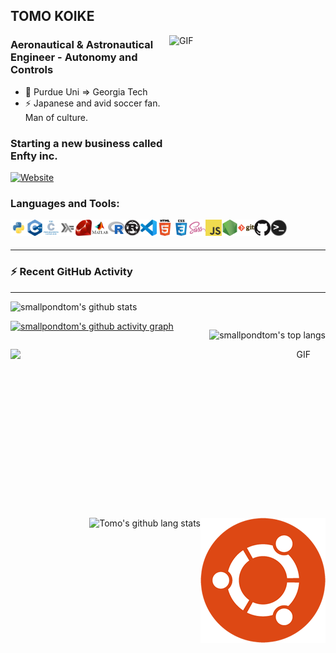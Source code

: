 ## TOMO KOIKE 

<img height="190" width="250" alt="GIF" align="right" src="https://media.giphy.com/media/l4KhQo2MESJkc6QbS/giphy.gif">

### Aeronautical & Astronautical Engineer - Autonomy and Controls

- 🥅 Purdue Uni => Georgia Tech
- ⚡ Japanese and avid soccer fan. Man of culture.

### Starting a new business called Enfty inc.
[![Website](https://img.shields.io/website?label=enfty.com&style=for-the-badge&url=https://www.enfty.com/)](https://www.enfty.com/)

### Languages and Tools:

<img align="left" alt="Python" width="26px" src="https://raw.githubusercontent.com/github/explore/80688e429a7d4ef2fca1e82350fe8e3517d3494d/topics/python/python.png" >
<img align="left" alt="C++" width="26px" src="https://raw.githubusercontent.com/github/explore/80688e429a7d4ef2fca1e82350fe8e3517d3494d/topics/cpp/cpp.png">
<img align="left" alt="C" width="26px" src="https://raw.githubusercontent.com/github/explore/80688e429a7d4ef2fca1e82350fe8e3517d3494d/topics/c/c.png" >
<img align="left" alt="Haskell" width="26px" src="https://raw.githubusercontent.com/github/explore/80688e429a7d4ef2fca1e82350fe8e3517d3494d/topics/haskell/haskell.png" >
<img align="left" alt="Ruby" width="26px" src="https://raw.githubusercontent.com/github/explore/80688e429a7d4ef2fca1e82350fe8e3517d3494d/topics/ruby/ruby.png" >
<img align="left" alt="Matlab" width="26px" src="https://raw.githubusercontent.com/github/explore/80688e429a7d4ef2fca1e82350fe8e3517d3494d/topics/matlab/matlab.png" >
<img align="left" alt="R" width="26px" src="https://raw.githubusercontent.com/github/explore/80688e429a7d4ef2fca1e82350fe8e3517d3494d/topics/r/r.png" >
<img align="left" alt="Rust" width="26px" src="https://raw.githubusercontent.com/github/explore/80688e429a7d4ef2fca1e82350fe8e3517d3494d/topics/rust/rust.png" >
<img align="left" alt="Visual Studio Code" width="26px" src="https://raw.githubusercontent.com/github/explore/80688e429a7d4ef2fca1e82350fe8e3517d3494d/topics/visual-studio-code/visual-studio-code.png" />
<img align="left" alt="HTML5" width="26px" src="https://raw.githubusercontent.com/github/explore/80688e429a7d4ef2fca1e82350fe8e3517d3494d/topics/html/html.png" />
<img align="left" alt="CSS3" width="26px" src="https://raw.githubusercontent.com/github/explore/80688e429a7d4ef2fca1e82350fe8e3517d3494d/topics/css/css.png" />
<img align="left" alt="Sass" width="26px" src="https://raw.githubusercontent.com/github/explore/80688e429a7d4ef2fca1e82350fe8e3517d3494d/topics/sass/sass.png" />
<img align="left" alt="JavaScript" width="26px" src="https://raw.githubusercontent.com/github/explore/80688e429a7d4ef2fca1e82350fe8e3517d3494d/topics/javascript/javascript.png" />
<img align="left" alt="Node.js" width="26px" src="https://raw.githubusercontent.com/github/explore/80688e429a7d4ef2fca1e82350fe8e3517d3494d/topics/nodejs/nodejs.png" />
<img align="left" alt="Git" width="26px" src="https://raw.githubusercontent.com/github/explore/80688e429a7d4ef2fca1e82350fe8e3517d3494d/topics/git/git.png" />
<img align="left" alt="GitHub" width="26px" src="https://raw.githubusercontent.com/github/explore/78df643247d429f6cc873026c0622819ad797942/topics/github/github.png" />
<img align="left" alt="Terminal" width="26px" src="https://raw.githubusercontent.com/github/explore/80688e429a7d4ef2fca1e82350fe8e3517d3494d/topics/terminal/terminal.png" />

<br />
<br />

---

### :zap: Recent GitHub Activity
  
<!--START_SECTION:activity-->
<!-- 1. 🗣 Commented on [#18](https://github.com/manaakiwhenua/pycrown/issues/18) in [manaakiwhenua/pycrown](https://github.com/manaakiwhenua/pycrown)
2. 🗣 Commented on [#7](https://github.com/smallpondtom/aae451-senior-design/issues/7) in [smallpondtom/aae451-senior-design](https://github.com/smallpondtom/aae451-senior-design)
3. 🗣 Commented on [#7](https://github.com/smallpondtom/aae451-senior-design/issues/7) in [smallpondtom/aae451-senior-design](https://github.com/smallpondtom/aae451-senior-design)
4. 🎉 Merged PR [#6](https://github.com/smallpondtom/aae451-senior-design/pull/6) in [smallpondtom/aae451-senior-design](https://github.com/smallpondtom/aae451-senior-design)
5. 🎉 Merged PR [#2](https://github.com/smallpondtom/aae451-senior-design/pull/2) in [smallpondtom/aae451-senior-design](https://github.com/smallpondtom/aae451-senior-design) -->
<!--END_SECTION:activity-->

---

<p align="left">
  <a><img src="https://github-readme-stats.vercel.app/api?username=smallpondtom&show_icons=true&count_private=true&theme=radical" alt="smallpondtom's github stats">
<!-- ![smallpondtom's GitHub stats](https://github-readme-stats.vercel.app/api?username=smallpondtom&show_icons=true&count_private=true&theme=radical) -->
</p>

<p align="right", style='float:right'>
  <a><img src="https://github-readme-stats.vercel.app/api/top-langs/?username=smallpondtom&layout=compact&theme=radical" alt="smallpondtom's top langs">
<!-- [![Top Langs](https://github-readme-stats.vercel.app/api/top-langs/?username=smallpondtom&layout=compact&theme=radical)](https://github.com/anuraghazra/github-readme-stats) -->
</p>

<p align="right">
  <a><img height="270" width="480" alt="GIF" align="left" src="https://media.giphy.com/media/TdoiN7rZuGDJPs2rAS/giphy.gif">
</p>
  
<!-- [![smallpondtom's github stats](https://github-readme-stats-five-lake.vercel.app/api?username=smallpondtom&show_icons=true&include_all_commits=true)](https://github.com/anuraghazra/github-readme-stats) -->


<img alt="IMG" align="right" src="ubuntu-logo32.png">


[![smallpondtom's github activity graph](https://activity-graph.herokuapp.com/graph?username=smallpondtom&theme=dracula)](https://github.com/ashutosh00710/github-readme-activity-graph)

<p align="right">
  <a><img src="https://github-readme-stats-five-lake.vercel.app/api/top-langs/?username=smallpondtom" alt="Tomo's github lang stats"></a>
</p>
